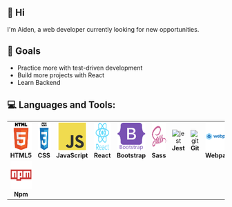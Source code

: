 ## 👋 Hi
<p align="left">I'm Aiden, a web developer currently looking for new opportunities. </p>

## 🎯 Goals
<ul>
  <li>Practice more with test-driven development</li>
  <li>Build more projects with React</li>
  <li>Learn Backend</li>
</ul>

## 💻 Languages and Tools:
<table> <tr><td align="center"><img src="https://raw.githubusercontent.com/devicons/devicon/master/icons/html5/html5-original-wordmark.svg" alt="html5" width="65" height="65"/><br><span><b>HTML5</b></span></td>  
<td align="center"><img src="https://raw.githubusercontent.com/devicons/devicon/master/icons/css3/css3-original-wordmark.svg" alt="css3" width="65" height="65"/><br><span ><b>CSS</b></span></td> 
<td align="center"><img src="https://raw.githubusercontent.com/devicons/devicon/master/icons/javascript/javascript-original.svg" alt="javascript" width="65" height="65"/><br><span><b>JavaScript</b></span></td>
<td align="center"><img src="https://raw.githubusercontent.com/devicons/devicon/d00d0969292a6569d45b06d3f350f463a0107b0d/icons/react/react-original-wordmark.svg" alt="react" width="65" height="65"/><br><span><b>React</b></span></td>
<td align="center"><img src="https://raw.githubusercontent.com/devicons/devicon/master/icons/bootstrap/bootstrap-plain-wordmark.svg" alt="bootstrap" width="65" height="65"/><br><span><b>Bootstrap</b></span></td>
<td align="center"><img src="https://raw.githubusercontent.com/devicons/devicon/master/icons/sass/sass-original.svg" alt="sass" width="65" height="65"/><br><span><b>Sass</b></span></td>  
<td align="center"><img src="https://www.vectorlogo.zone/logos/jestjsio/jestjsio-icon.svg" alt="jest" width="65" height="65"/><br><span><b>Jest</b></span></td>
<td align="center"><img src="https://www.vectorlogo.zone/logos/git-scm/git-scm-icon.svg" alt="git" width="65" height="65"/><br><span><b>Git</b></span></td>
<td align="center"><img src="https://raw.githubusercontent.com/devicons/devicon/d00d0969292a6569d45b06d3f350f463a0107b0d/icons/webpack/webpack-original-wordmark.svg" alt="webpack" width="65" height="65"/><br><span><b>Webpack</b></span></td>
  <td align="center"><img src="https://raw.githubusercontent.com/devicons/devicon/d00d0969292a6569d45b06d3f350f463a0107b0d/icons/webpack/mui-original-wordmark.svg" alt="webpack" width="65" height="65"/><br><span><b>Webpack</b></span></td>
</tr>
<tr>
<td align="center"><img src="https://raw.githubusercontent.com/devicons/devicon/d00d0969292a6569d45b06d3f350f463a0107b0d/icons/npm/npm-original-wordmark.svg" alt="npm" width="65" height="65"/><br><span><b>Npm</b></span></td>
</tr>
</table>
